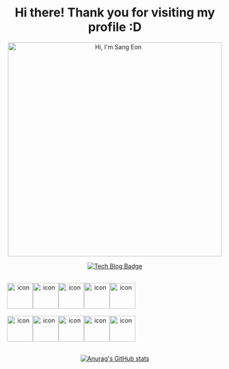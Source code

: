 
<h1 align="center">Hi there! Thank you for visiting my profile :D</h1>

<div align="center">
  <img src="https://github.com/sangeon22/sangeon22/assets/86394597/08fcfc90-4c87-408b-b649-5a8ad437f5b3" width=500px title="Hi, I'm Sang Eon">
  
  [![Tech Blog Badge](https://img.shields.io/badge/-어니언개발노트-black?style=for-the-badge&logo=naver&link=https://ws-pace.tistory.com/)](https://blog.naver.com/tkddjsdl33)
  
  </br>

  <div style="display: flex; align-items: flex-start;">
    <img src="https://techstack-generator.vercel.app/java-icon.svg" alt="icon" width="60" height="60" />
    <img src="https://techstack-generator.vercel.app/python-icon.svg" alt="icon" width="60" height="60" />
    <img src="https://techstack-generator.vercel.app/js-icon.svg" alt="icon" width="60" height="60" />
    <img src="https://user-images.githubusercontent.com/25181517/183891303-41f257f8-6b3d-487c-aa56-c497b880d0fb.png" alt="icon" width="60" height="60" />
    <img src="https://user-images.githubusercontent.com/25181517/117201470-f6d56780-adec-11eb-8f7c-e70e376cfd07.png" alt="icon" width="60" height="60" />
  </div>
  
  </br>
  
  <div style="display: flex; align-items: flex-start;">
    <img src="https://techstack-generator.vercel.app/mysql-icon.svg" alt="icon" width="60" height="60" /> 
    <img src="https://github.com/marwin1991/profile-technology-icons/assets/19180175/3b371807-db7c-45b4-8720-c0cfc901680a" alt="icon" width="60" height="60" />
    <img src="https://user-images.githubusercontent.com/25181517/186711335-a3729606-5a78-4496-9a36-06efcc74f800.png" alt="icon" width="60" height="60" />
    <img src="https://user-images.githubusercontent.com/25181517/192108372-f71d70ac-7ae6-4c0d-8395-51d8870c2ef0.png" alt="icon" width="60" height="60" />
    <img src="https://techstack-generator.vercel.app/aws-icon.svg" alt="icon" width="60" height="60" />
  </div>
  
  </br>
  
  [![Anurag's GitHub stats](https://github-readme-stats.vercel.app/api?username=sangeon22)](https://github.com/anuraghazra/github-readme-stats)

</div>



